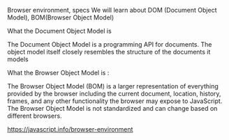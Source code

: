 Browser environment, specs
We will learn about DOM (Document Object Model), BOM(Browser Object Model)

What the Document Object Model is

The Document Object Model is a programming API for documents. The object model itself closely resembles the structure of the documents it models

What the Browser Object Model is :

The Browser Object Model (BOM) is a larger representation of everything provided by the browser including the current document, location, history, frames, and any other functionality the browser may expose to JavaScript. The Browser Object Model is not standardized and can change based on different browsers.

https://javascript.info/browser-environment
